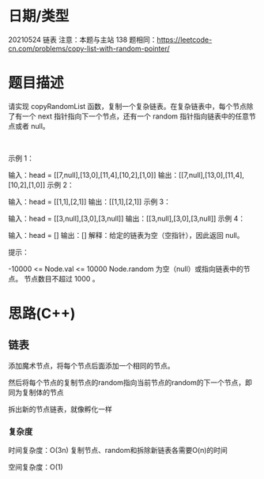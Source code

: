 
<!--
 * @Author: baisichen
 * @Date: 2021-05-10 10:20:04
 * @LastEditTime: 2021-05-24 21:38:57
 * @LastEditors: baisichen
 * @Description: 
-->
# 日期/类型
20210524 链表
注意：本题与主站 138 题相同：https://leetcode-cn.com/problems/copy-list-with-random-pointer/

# 题目描述
请实现 copyRandomList 函数，复制一个复杂链表。在复杂链表中，每个节点除了有一个 next 指针指向下一个节点，还有一个 random 指针指向链表中的任意节点或者 null。

 

示例 1：



输入：head = [[7,null],[13,0],[11,4],[10,2],[1,0]]
输出：[[7,null],[13,0],[11,4],[10,2],[1,0]]
示例 2：



输入：head = [[1,1],[2,1]]
输出：[[1,1],[2,1]]
示例 3：



输入：head = [[3,null],[3,0],[3,null]]
输出：[[3,null],[3,0],[3,null]]
示例 4：

输入：head = []
输出：[]
解释：给定的链表为空（空指针），因此返回 null。
 

提示：

-10000 <= Node.val <= 10000
Node.random 为空（null）或指向链表中的节点。
节点数目不超过 1000 。
 






# 思路(C++)

## 链表
添加魔术节点，将每个节点后面添加一个相同的节点。

然后将每个节点的复制节点的random指向当前节点的random的下一个节点，即同为复制体的节点

拆出新的节点链表，就像孵化一样

### 复杂度
时间复杂度：O(3n) 复制节点、random和拆除新链表各需要O(n)的时间

空间复杂度：O(1)